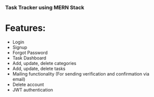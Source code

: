 ### Task Tracker using MERN Stack

# Features:

- Login
- Signup
- Forgot Password
- Task Dashboard
- Add, update, delete categories
- Add, update, delete tasks
- Mailing functionality (For sending verification and confirmation via email)
- Delete account
- JWT authentication

